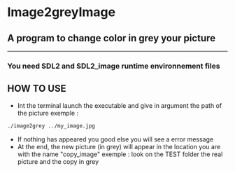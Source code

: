 # Image2greyImage
## A program to change color in grey your picture

-----------------------------------------------
### You need SDL2 and SDL2_image runtime environnement files

## HOW TO USE

- Int the terminal launch the executable and give in argument the path of the picture
exemple : 
```sh 
./image2grey ../my_image.jpg
```
- If nothing has appeared you good else you will see a error message
- At the end, the new picture (in grey) will appear in the location you are with the name "copy_image"
exemple : look on the TEST folder the real picture and the copy in grey
